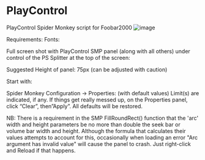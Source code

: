 # PlayControl
PlayControl Spider Monkey script for Foobar2000
![image](https://github.com/user-attachments/assets/c18354e5-f536-4dd1-b365-21649329dc37)

Requirements:
Fonts: 

Full screen shot with PlayControl SMP panel (along with all others) under control of the PS Splitter at the top of the screen:

Suggested Height of panel: 75px (can be adjusted with caution)

Start with:

Spider Monkey Configuration -> Properties: (with default values)
Limit(s) are indicated, if any. If things get really messed up, on the Properties panel, click “Clear”, then”Apply”. All defaults will be restored.

NB: There is a requirement in the SMP FillRoundRect() function that the 'arc' width and height parameters be no more than double the seek bar or volume bar width and height.  Although the formula that calculates their values attempts to account for this, occasionally when loading an error "Arc argument has invalid value" will cause the panel to crash.  Just right-click and Reload if that happens.

